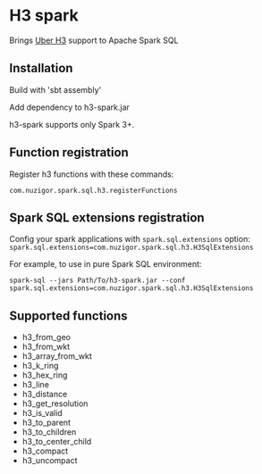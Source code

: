 # H3 spark

Brings [Uber H3](https://h3geo.org/) support to Apache Spark SQL

Installation
------------

Build with 'sbt assembly'

Add dependency to h3-spark.jar 

h3-spark supports only Spark 3+.

Function registration
--------------

Register h3 functions with these commands:

    com.nuzigor.spark.sql.h3.registerFunctions

Spark SQL extensions registration
--------------

Config your spark applications with `spark.sql.extensions` option: `spark.sql.extensions=com.nuzigor.spark.sql.h3.H3SqlExtensions`

For example, to use in pure Spark SQL environment:

    spark-sql --jars Path/To/h3-spark.jar --conf spark.sql.extensions=com.nuzigor.spark.sql.h3.H3SqlExtensions

Supported functions
--------------

- h3_from_geo
- h3_from_wkt
- h3_array_from_wkt
- h3_k_ring
- h3_hex_ring
- h3_line
- h3_distance
- h3_get_resolution
- h3_is_valid
- h3_to_parent
- h3_to_children
- h3_to_center_child
- h3_compact
- h3_uncompact
